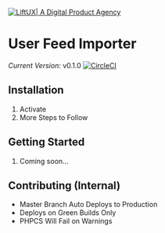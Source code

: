 [![LiftUX| A Digital Product Agency](http://lift.d.pr/j5MX/3XnSNyyf.jpg)](https://liftux.com)

# User Feed Importer

_Current Version:_ v0.1.0 [![CircleCI](https://circleci.com/bb/ognlift/adbutler-user-campaigns/tree/master.svg?style=shield&circle-token=a41f8b8616ce8cae0ad2c753699f03cc78284fc2)](https://circleci.com/bb/ognlift/adbutler-user-campaigns/tree/master)

## Installation
1. Activate
2. More Steps to Follow

## Getting Started
 1. Coming soon...

## Contributing (Internal)
 - Master Branch Auto Deploys to Production
 - Deploys on Green Builds Only
 - PHPCS Will Fail on Warnings
